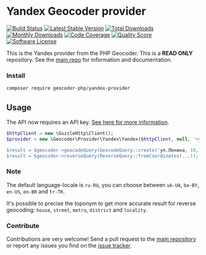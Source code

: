 # Yandex Geocoder provider
[![Build Status](https://travis-ci.org/geocoder-php/yandex-provider.svg?branch=master)](http://travis-ci.org/geocoder-php/yandex-provider)
[![Latest Stable Version](https://poser.pugx.org/geocoder-php/yandex-provider/v/stable)](https://packagist.org/packages/geocoder-php/yandex-provider)
[![Total Downloads](https://poser.pugx.org/geocoder-php/yandex-provider/downloads)](https://packagist.org/packages/geocoder-php/yandex-provider)
[![Monthly Downloads](https://poser.pugx.org/geocoder-php/yandex-provider/d/monthly.png)](https://packagist.org/packages/geocoder-php/yandex-provider)
[![Code Coverage](https://img.shields.io/scrutinizer/coverage/g/geocoder-php/yandex-provider.svg?style=flat-square)](https://scrutinizer-ci.com/g/geocoder-php/yandex-provider)
[![Quality Score](https://img.shields.io/scrutinizer/g/geocoder-php/yandex-provider.svg?style=flat-square)](https://scrutinizer-ci.com/g/geocoder-php/yandex-provider)
[![Software License](https://img.shields.io/badge/license-MIT-brightgreen.svg?style=flat-square)](LICENSE)

This is the Yandex provider from the PHP Geocoder. This is a **READ ONLY** repository. See the
[main repo](https://github.com/geocoder-php/Geocoder) for information and documentation.

### Install

```bash
composer require geocoder-php/yandex-provider
```

## Usage

The API now requires an API key. [See here for more information](https://yandex.ru/blog/mapsapi/novye-pravila-dostupa-k-api-kart?from=tech_pp).

```php
$httpClient = new \GuzzleHttp\Client();
$provider = new \Geocoder\Provider\Yandex\Yandex($httpClient, null, '<your-api-key>);

$result = $geocoder->geocodeQuery(GeocodeQuery::create('ул.Ленина, 19, Минск 220030, Республика Беларусь'));
$result = $geocoder->reverseQuery(ReverseQuery::fromCoordinates(...));
```

### Note

The default language-locale is `ru-RU`, you can choose between `uk-UA`, `be-BY`,
`en-US`, `en-BR` and `tr-TR`.

It's possible to precise the toponym to get more accurate result for reverse geocoding:
`house`, `street`, `metro`, `district` and `locality`.

### Contribute

Contributions are very welcome! Send a pull request to the [main repository](https://github.com/geocoder-php/Geocoder) or
report any issues you find on the [issue tracker](https://github.com/geocoder-php/Geocoder/issues).
